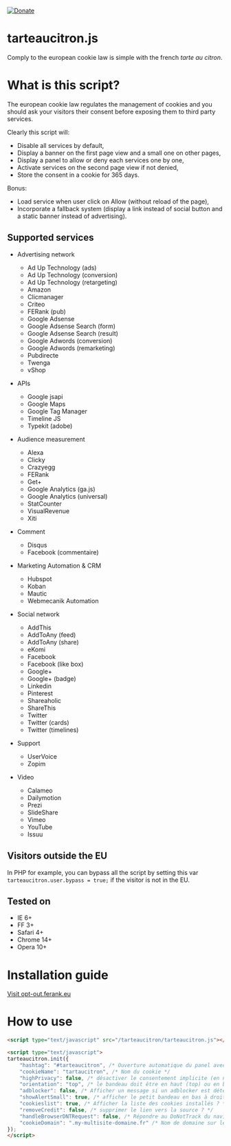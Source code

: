 [![Donate](https://img.shields.io/badge/Donate-PayPal-green.svg)](https://www.paypal.me/SASAICAGENCY)


tarteaucitron.js
================
Comply to the european cookie law is simple with the french *tarte au citron*.

# What is this script?
The european cookie law regulates the management of cookies and you should ask your visitors their consent before exposing them to third party services.

Clearly this script will:
- Disable all services by default,
- Display a banner on the first page view and a small one on other pages,
- Display a panel to allow or deny each services one by one,
- Activate services on the second page view if not denied,
- Store the consent in a cookie for 365 days.

Bonus:
- Load service when user click on Allow (without reload of the page),
- Incorporate a fallback system (display a link instead of social button and a static banner instead of advertising).

## Supported services
* Advertising network
  * Ad Up Technology (ads)
  * Ad Up Technology (conversion)
  * Ad Up Technology (retargeting)
  * Amazon
  * Clicmanager
  * Criteo
  * FERank (pub)
  * Google Adsense
  * Google Adsense Search (form)
  * Google Adsense Search (result)
  * Google Adwords (conversion)
  * Google Adwords (remarketing)
  * Pubdirecte
  * Twenga
  * vShop

* APIs
  * Google jsapi
  * Google Maps
  * Google Tag Manager
  * Timeline JS
  * Typekit (adobe)

* Audience measurement
  * Alexa
  * Clicky
  * Crazyegg
  * FERank
  * Get+
  * Google Analytics (ga.js)
  * Google Analytics (universal)
  * StatCounter
  * VisualRevenue
  * Xiti

* Comment
  * Disqus
  * Facebook (commentaire)
  
* Marketing Automation & CRM
  * Hubspot
  * Koban
  * Mautic
  * Webmecanik Automation
  
* Social network
  * AddThis
  * AddToAny (feed)
  * AddToAny (share)
  * eKomi
  * Facebook
  * Facebook (like box)
  * Google+
  * Google+ (badge)
  * Linkedin
  * Pinterest
  * Shareaholic
  * ShareThis
  * Twitter
  * Twitter (cards)
  * Twitter (timelines)

* Support
  * UserVoice
  * Zopim

* Video
  * Calameo
  * Dailymotion
  * Prezi
  * SlideShare
  * Vimeo
  * YouTube
  * Issuu


## Visitors outside the EU
In PHP for example, you can bypass all the script by setting this var `tarteaucitron.user.bypass = true;` if the visitor is not in the EU.

## Tested on
- IE 6+
- FF 3+
- Safari 4+
- Chrome 14+
- Opera 10+

# Installation guide
[Visit opt-out.ferank.eu](https://opt-out.ferank.eu/)


# How to use

```html
<script type="text/javascript" src="/tarteaucitron/tarteaucitron.js"></script>

<script type="text/javascript">
tarteaucitron.init({
    "hashtag": "#tarteaucitron", /* Ouverture automatique du panel avec le hashtag */
    "cookieName": "tartaucitron", /* Nom du cookie */
    "highPrivacy": false, /* désactiver le consentement implicite (en naviguant) ? */
    "orientation": "top", /* le bandeau doit être en haut (top) ou en bas (bottom) ? */
    "adblocker": false, /* Afficher un message si un adblocker est détecté */
    "showAlertSmall": true, /* afficher le petit bandeau en bas à droite ? */
    "cookieslist": true, /* Afficher la liste des cookies installés ? */
    "removeCredit": false, /* supprimer le lien vers la source ? */
    "handleBrowserDNTRequest": false, /* Répondre au DoNotTrack du navigateur ?*/
    "cookieDomain": ".my-multisite-domaine.fr" /* Nom de domaine sur lequel sera posé le cookie - pour les multisites / sous-domaines - Facultatif */
});
</script>
```
